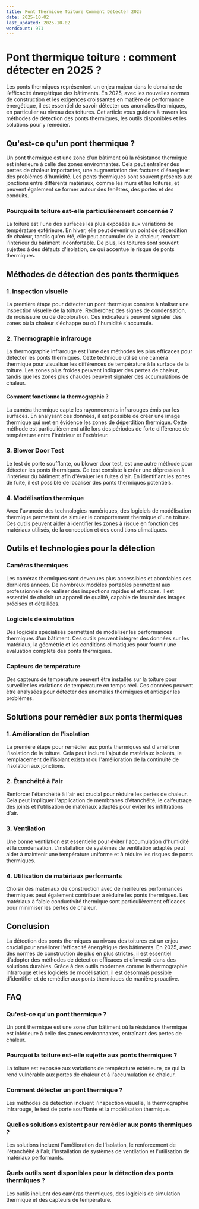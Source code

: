 ```yaml
---
title: Pont Thermique Toiture Comment Détecter 2025
date: 2025-10-02
last_updated: 2025-10-02
wordcount: 971
---
```


# Pont thermique toiture : comment détecter en 2025 ?

Les ponts thermiques représentent un enjeu majeur dans le domaine de l’efficacité énergétique des bâtiments. En 2025, avec les nouvelles normes de construction et les exigences croissantes en matière de performance énergétique, il est essentiel de savoir détecter ces anomalies thermiques, en particulier au niveau des toitures. Cet article vous guidera à travers les méthodes de détection des ponts thermiques, les outils disponibles et les solutions pour y remédier.

## Qu'est-ce qu'un pont thermique ?

Un pont thermique est une zone d'un bâtiment où la résistance thermique est inférieure à celle des zones environnantes. Cela peut entraîner des pertes de chaleur importantes, une augmentation des factures d'énergie et des problèmes d'humidité. Les ponts thermiques sont souvent présents aux jonctions entre différents matériaux, comme les murs et les toitures, et peuvent également se former autour des fenêtres, des portes et des conduits.

### Pourquoi la toiture est-elle particulièrement concernée ?

La toiture est l'une des surfaces les plus exposées aux variations de température extérieure. En hiver, elle peut devenir un point de déperdition de chaleur, tandis qu'en été, elle peut accumuler de la chaleur, rendant l'intérieur du bâtiment inconfortable. De plus, les toitures sont souvent sujettes à des défauts d'isolation, ce qui accentue le risque de ponts thermiques.

## Méthodes de détection des ponts thermiques

### 1. Inspection visuelle

La première étape pour détecter un pont thermique consiste à réaliser une inspection visuelle de la toiture. Recherchez des signes de condensation, de moisissure ou de décoloration. Ces indicateurs peuvent signaler des zones où la chaleur s'échappe ou où l'humidité s'accumule.

### 2. Thermographie infrarouge

La thermographie infrarouge est l'une des méthodes les plus efficaces pour détecter les ponts thermiques. Cette technique utilise une caméra thermique pour visualiser les différences de température à la surface de la toiture. Les zones plus froides peuvent indiquer des pertes de chaleur, tandis que les zones plus chaudes peuvent signaler des accumulations de chaleur.

#### Comment fonctionne la thermographie ?

La caméra thermique capte les rayonnements infrarouges émis par les surfaces. En analysant ces données, il est possible de créer une image thermique qui met en évidence les zones de déperdition thermique. Cette méthode est particulièrement utile lors des périodes de forte différence de température entre l'intérieur et l'extérieur.

### 3. Blower Door Test

Le test de porte soufflante, ou blower door test, est une autre méthode pour détecter les ponts thermiques. Ce test consiste à créer une dépression à l'intérieur du bâtiment afin d'évaluer les fuites d'air. En identifiant les zones de fuite, il est possible de localiser des ponts thermiques potentiels.

### 4. Modélisation thermique

Avec l'avancée des technologies numériques, des logiciels de modélisation thermique permettent de simuler le comportement thermique d'une toiture. Ces outils peuvent aider à identifier les zones à risque en fonction des matériaux utilisés, de la conception et des conditions climatiques.

## Outils et technologies pour la détection

### Caméras thermiques

Les caméras thermiques sont devenues plus accessibles et abordables ces dernières années. De nombreux modèles portables permettent aux professionnels de réaliser des inspections rapides et efficaces. Il est essentiel de choisir un appareil de qualité, capable de fournir des images précises et détaillées.

### Logiciels de simulation

Des logiciels spécialisés permettent de modéliser les performances thermiques d'un bâtiment. Ces outils peuvent intégrer des données sur les matériaux, la géométrie et les conditions climatiques pour fournir une évaluation complète des ponts thermiques.

### Capteurs de température

Des capteurs de température peuvent être installés sur la toiture pour surveiller les variations de température en temps réel. Ces données peuvent être analysées pour détecter des anomalies thermiques et anticiper les problèmes.

## Solutions pour remédier aux ponts thermiques

### 1. Amélioration de l'isolation

La première étape pour remédier aux ponts thermiques est d'améliorer l'isolation de la toiture. Cela peut inclure l'ajout de matériaux isolants, le remplacement de l'isolant existant ou l'amélioration de la continuité de l'isolation aux jonctions.

### 2. Étanchéité à l'air

Renforcer l'étanchéité à l'air est crucial pour réduire les pertes de chaleur. Cela peut impliquer l'application de membranes d'étanchéité, le calfeutrage des joints et l'utilisation de matériaux adaptés pour éviter les infiltrations d'air.

### 3. Ventilation

Une bonne ventilation est essentielle pour éviter l'accumulation d'humidité et la condensation. L'installation de systèmes de ventilation adaptés peut aider à maintenir une température uniforme et à réduire les risques de ponts thermiques.

### 4. Utilisation de matériaux performants

Choisir des matériaux de construction avec de meilleures performances thermiques peut également contribuer à réduire les ponts thermiques. Les matériaux à faible conductivité thermique sont particulièrement efficaces pour minimiser les pertes de chaleur.

## Conclusion

La détection des ponts thermiques au niveau des toitures est un enjeu crucial pour améliorer l’efficacité énergétique des bâtiments. En 2025, avec des normes de construction de plus en plus strictes, il est essentiel d’adopter des méthodes de détection efficaces et d’investir dans des solutions durables. Grâce à des outils modernes comme la thermographie infrarouge et les logiciels de modélisation, il est désormais possible d’identifier et de remédier aux ponts thermiques de manière proactive.

## FAQ

### Qu'est-ce qu'un pont thermique ?

Un pont thermique est une zone d'un bâtiment où la résistance thermique est inférieure à celle des zones environnantes, entraînant des pertes de chaleur.

### Pourquoi la toiture est-elle sujette aux ponts thermiques ?

La toiture est exposée aux variations de température extérieure, ce qui la rend vulnérable aux pertes de chaleur et à l'accumulation de chaleur.

### Comment détecter un pont thermique ?

Les méthodes de détection incluent l'inspection visuelle, la thermographie infrarouge, le test de porte soufflante et la modélisation thermique.

### Quelles solutions existent pour remédier aux ponts thermiques ?

Les solutions incluent l'amélioration de l'isolation, le renforcement de l'étanchéité à l'air, l'installation de systèmes de ventilation et l'utilisation de matériaux performants.

### Quels outils sont disponibles pour la détection des ponts thermiques ?

Les outils incluent des caméras thermiques, des logiciels de simulation thermique et des capteurs de température.
